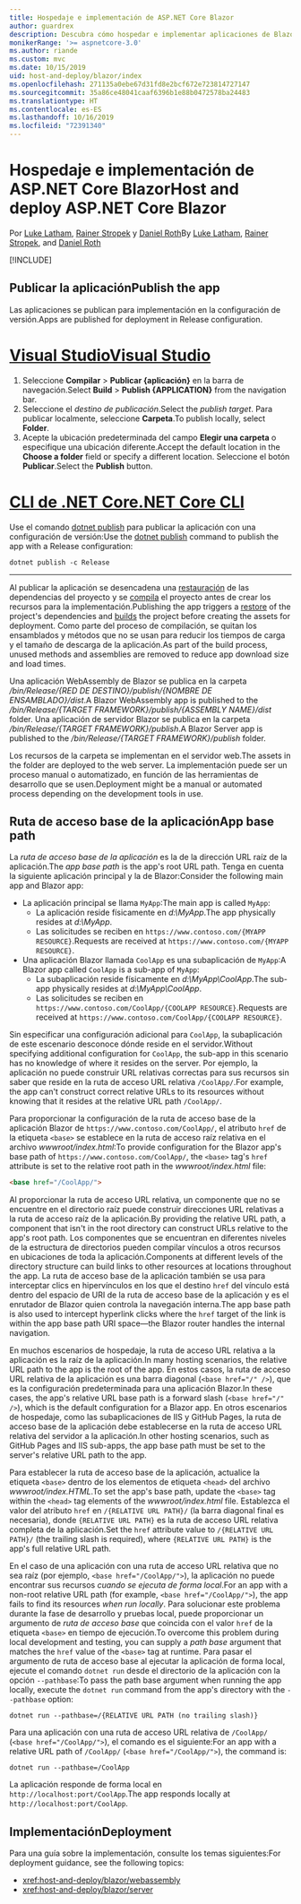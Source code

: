 ```yaml
---
title: Hospedaje e implementación de ASP.NET Core Blazor
author: guardrex
description: Descubra cómo hospedar e implementar aplicaciones de Blazor.
monikerRange: '>= aspnetcore-3.0'
ms.author: riande
ms.custom: mvc
ms.date: 10/15/2019
uid: host-and-deploy/blazor/index
ms.openlocfilehash: 271135a0ebe67d31fd8e2bcf672e723814727147
ms.sourcegitcommit: 35a86ce48041caaf6396b1e88b0472578ba24483
ms.translationtype: HT
ms.contentlocale: es-ES
ms.lasthandoff: 10/16/2019
ms.locfileid: "72391340"
---
```

# <a name="host-and-deploy-aspnet-core-blazor"></a><span data-ttu-id="d9fc3-103">Hospedaje e implementación de ASP.NET Core Blazor</span><span class="sxs-lookup"><span data-stu-id="d9fc3-103">Host and deploy ASP.NET Core Blazor</span></span>

<span data-ttu-id="d9fc3-104">Por [Luke Latham](https://github.com/guardrex), [Rainer Stropek](https://www.timecockpit.com) y [Daniel Roth](https://github.com/danroth27)</span><span class="sxs-lookup"><span data-stu-id="d9fc3-104">By [Luke Latham](https://github.com/guardrex), [Rainer Stropek](https://www.timecockpit.com), and [Daniel Roth](https://github.com/danroth27)</span></span>

[!INCLUDE[](~/includes/blazorwasm-preview-notice.md)]

## <a name="publish-the-app"></a><span data-ttu-id="d9fc3-105">Publicar la aplicación</span><span class="sxs-lookup"><span data-stu-id="d9fc3-105">Publish the app</span></span>

<span data-ttu-id="d9fc3-106">Las aplicaciones se publican para implementación en la configuración de versión.</span><span class="sxs-lookup"><span data-stu-id="d9fc3-106">Apps are published for deployment in Release configuration.</span></span>

# <a name="visual-studiotabvisual-studio"></a>[<span data-ttu-id="d9fc3-107">Visual Studio</span><span class="sxs-lookup"><span data-stu-id="d9fc3-107">Visual Studio</span></span>](#tab/visual-studio)

1. <span data-ttu-id="d9fc3-108">Seleccione **Compilar** > **Publicar {aplicación}** en la barra de navegación.</span><span class="sxs-lookup"><span data-stu-id="d9fc3-108">Select **Build** > **Publish {APPLICATION}** from the navigation bar.</span></span>
1. <span data-ttu-id="d9fc3-109">Seleccione el *destino de publicación*.</span><span class="sxs-lookup"><span data-stu-id="d9fc3-109">Select the *publish target*.</span></span> <span data-ttu-id="d9fc3-110">Para publicar localmente, seleccione **Carpeta**.</span><span class="sxs-lookup"><span data-stu-id="d9fc3-110">To publish locally, select **Folder**.</span></span>
1. <span data-ttu-id="d9fc3-111">Acepte la ubicación predeterminada del campo **Elegir una carpeta** o especifique una ubicación diferente.</span><span class="sxs-lookup"><span data-stu-id="d9fc3-111">Accept the default location in the **Choose a folder** field or specify a different location.</span></span> <span data-ttu-id="d9fc3-112">Seleccione el botón **Publicar**.</span><span class="sxs-lookup"><span data-stu-id="d9fc3-112">Select the **Publish** button.</span></span>

# <a name="net-core-clitabnetcore-cli"></a>[<span data-ttu-id="d9fc3-113">CLI de .NET Core</span><span class="sxs-lookup"><span data-stu-id="d9fc3-113">.NET Core CLI</span></span>](#tab/netcore-cli)

<span data-ttu-id="d9fc3-114">Use el comando [dotnet publish](/dotnet/core/tools/dotnet-publish) para publicar la aplicación con una configuración de versión:</span><span class="sxs-lookup"><span data-stu-id="d9fc3-114">Use the [dotnet publish](/dotnet/core/tools/dotnet-publish) command to publish the app with a Release configuration:</span></span>

```dotnetcli
dotnet publish -c Release
```

---

<span data-ttu-id="d9fc3-115">Al publicar la aplicación se desencadena una [restauración](/dotnet/core/tools/dotnet-restore) de las dependencias del proyecto y se [compila](/dotnet/core/tools/dotnet-build) el proyecto antes de crear los recursos para la implementación.</span><span class="sxs-lookup"><span data-stu-id="d9fc3-115">Publishing the app triggers a [restore](/dotnet/core/tools/dotnet-restore) of the project's dependencies and [builds](/dotnet/core/tools/dotnet-build) the project before creating the assets for deployment.</span></span> <span data-ttu-id="d9fc3-116">Como parte del proceso de compilación, se quitan los ensamblados y métodos que no se usan para reducir los tiempos de carga y el tamaño de descarga de la aplicación.</span><span class="sxs-lookup"><span data-stu-id="d9fc3-116">As part of the build process, unused methods and assemblies are removed to reduce app download size and load times.</span></span>

<span data-ttu-id="d9fc3-117">Una aplicación WebAssembly de Blazor se publica en la carpeta */bin/Release/{RED DE DESTINO}/publish/{NOMBRE DE ENSAMBLADO}/dist*.</span><span class="sxs-lookup"><span data-stu-id="d9fc3-117">A Blazor WebAssembly app is published to the */bin/Release/{TARGET FRAMEWORK}/publish/{ASSEMBLY NAME}/dist* folder.</span></span> <span data-ttu-id="d9fc3-118">Una aplicación de servidor Blazor se publica en la carpeta */bin/Release/{TARGET FRAMEWORK}/publish*.</span><span class="sxs-lookup"><span data-stu-id="d9fc3-118">A Blazor Server app is published to the */bin/Release/{TARGET FRAMEWORK}/publish* folder.</span></span>

<span data-ttu-id="d9fc3-119">Los recursos de la carpeta se implementan en el servidor web.</span><span class="sxs-lookup"><span data-stu-id="d9fc3-119">The assets in the folder are deployed to the web server.</span></span> <span data-ttu-id="d9fc3-120">La implementación puede ser un proceso manual o automatizado, en función de las herramientas de desarrollo que se usen.</span><span class="sxs-lookup"><span data-stu-id="d9fc3-120">Deployment might be a manual or automated process depending on the development tools in use.</span></span>

## <a name="app-base-path"></a><span data-ttu-id="d9fc3-121">Ruta de acceso base de la aplicación</span><span class="sxs-lookup"><span data-stu-id="d9fc3-121">App base path</span></span>

<span data-ttu-id="d9fc3-122">La *ruta de acceso base de la aplicación* es la de la dirección URL raíz de la aplicación.</span><span class="sxs-lookup"><span data-stu-id="d9fc3-122">The *app base path* is the app's root URL path.</span></span> <span data-ttu-id="d9fc3-123">Tenga en cuenta la siguiente aplicación principal y la de Blazor:</span><span class="sxs-lookup"><span data-stu-id="d9fc3-123">Consider the following main app and Blazor app:</span></span>

* <span data-ttu-id="d9fc3-124">La aplicación principal se llama `MyApp`:</span><span class="sxs-lookup"><span data-stu-id="d9fc3-124">The main app is called `MyApp`:</span></span>
  * <span data-ttu-id="d9fc3-125">La aplicación reside físicamente en *d:\\MyApp*.</span><span class="sxs-lookup"><span data-stu-id="d9fc3-125">The app physically resides at *d:\\MyApp*.</span></span>
  * <span data-ttu-id="d9fc3-126">Las solicitudes se reciben en `https://www.contoso.com/{MYAPP RESOURCE}`.</span><span class="sxs-lookup"><span data-stu-id="d9fc3-126">Requests are received at `https://www.contoso.com/{MYAPP RESOURCE}`.</span></span>
* <span data-ttu-id="d9fc3-127">Una aplicación Blazor llamada `CoolApp` es una subaplicación de `MyApp`:</span><span class="sxs-lookup"><span data-stu-id="d9fc3-127">A Blazor app called `CoolApp` is a sub-app of `MyApp`:</span></span>
  * <span data-ttu-id="d9fc3-128">La subaplicación reside físicamente en *d:\\MyApp\\CoolApp*.</span><span class="sxs-lookup"><span data-stu-id="d9fc3-128">The sub-app physically resides at *d:\\MyApp\\CoolApp*.</span></span>
  * <span data-ttu-id="d9fc3-129">Las solicitudes se reciben en `https://www.contoso.com/CoolApp/{COOLAPP RESOURCE}`.</span><span class="sxs-lookup"><span data-stu-id="d9fc3-129">Requests are received at `https://www.contoso.com/CoolApp/{COOLAPP RESOURCE}`.</span></span>

<span data-ttu-id="d9fc3-130">Sin especificar una configuración adicional para `CoolApp`, la subaplicación de este escenario desconoce dónde reside en el servidor.</span><span class="sxs-lookup"><span data-stu-id="d9fc3-130">Without specifying additional configuration for `CoolApp`, the sub-app in this scenario has no knowledge of where it resides on the server.</span></span> <span data-ttu-id="d9fc3-131">Por ejemplo, la aplicación no puede construir URL relativas correctas para sus recursos sin saber que reside en la ruta de acceso URL relativa `/CoolApp/`.</span><span class="sxs-lookup"><span data-stu-id="d9fc3-131">For example, the app can't construct correct relative URLs to its resources without knowing that it resides at the relative URL path `/CoolApp/`.</span></span>

<span data-ttu-id="d9fc3-132">Para proporcionar la configuración de la ruta de acceso base de la aplicación Blazor de `https://www.contoso.com/CoolApp/`, el atributo `href` de la etiqueta `<base>` se establece en la ruta de acceso raíz relativa en el archivo *wwwroot/index.html*:</span><span class="sxs-lookup"><span data-stu-id="d9fc3-132">To provide configuration for the Blazor app's base path of `https://www.contoso.com/CoolApp/`, the `<base>` tag's `href` attribute is set to the relative root path in the *wwwroot/index.html* file:</span></span>

```html
<base href="/CoolApp/">
```

<span data-ttu-id="d9fc3-133">Al proporcionar la ruta de acceso URL relativa, un componente que no se encuentre en el directorio raíz puede construir direcciones URL relativas a la ruta de acceso raíz de la aplicación.</span><span class="sxs-lookup"><span data-stu-id="d9fc3-133">By providing the relative URL path, a component that isn't in the root directory can construct URLs relative to the app's root path.</span></span> <span data-ttu-id="d9fc3-134">Los componentes que se encuentran en diferentes niveles de la estructura de directorios pueden compilar vínculos a otros recursos en ubicaciones de toda la aplicación.</span><span class="sxs-lookup"><span data-stu-id="d9fc3-134">Components at different levels of the directory structure can build links to other resources at locations throughout the app.</span></span> <span data-ttu-id="d9fc3-135">La ruta de acceso base de la aplicación también se usa para interceptar clics en hipervínculos en los que el destino `href` del vínculo está dentro del espacio de URI de la ruta de acceso base de la aplicación y es el enrutador de Blazor quien controla la navegación interna.</span><span class="sxs-lookup"><span data-stu-id="d9fc3-135">The app base path is also used to intercept hyperlink clicks where the `href` target of the link is within the app base path URI space&mdash;the Blazor router handles the internal navigation.</span></span>

<span data-ttu-id="d9fc3-136">En muchos escenarios de hospedaje, la ruta de acceso URL relativa a la aplicación es la raíz de la aplicación.</span><span class="sxs-lookup"><span data-stu-id="d9fc3-136">In many hosting scenarios, the relative URL path to the app is the root of the app.</span></span> <span data-ttu-id="d9fc3-137">En estos casos, la ruta de acceso URL relativa de la aplicación es una barra diagonal (`<base href="/" />`), que es la configuración predeterminada para una aplicación Blazor.</span><span class="sxs-lookup"><span data-stu-id="d9fc3-137">In these cases, the app's relative URL base path is a forward slash (`<base href="/" />`), which is the default configuration for a Blazor app.</span></span> <span data-ttu-id="d9fc3-138">En otros escenarios de hospedaje, como las subaplicaciones de IIS y GitHub Pages, la ruta de acceso base de la aplicación debe establecerse en la ruta de acceso URL relativa del servidor a la aplicación.</span><span class="sxs-lookup"><span data-stu-id="d9fc3-138">In other hosting scenarios, such as GitHub Pages and IIS sub-apps, the app base path must be set to the server's relative URL path to the app.</span></span>

<span data-ttu-id="d9fc3-139">Para establecer la ruta de acceso base de la aplicación, actualice la etiqueta `<base>` dentro de los elementos de etiqueta `<head>` del archivo *wwwroot/index.HTML*.</span><span class="sxs-lookup"><span data-stu-id="d9fc3-139">To set the app's base path, update the `<base>` tag within the `<head>` tag elements of the *wwwroot/index.html* file.</span></span> <span data-ttu-id="d9fc3-140">Establezca el valor del atributo `href` en `/{RELATIVE URL PATH}/` (la barra diagonal final es necesaria), donde `{RELATIVE URL PATH}` es la ruta de acceso URL relativa completa de la aplicación.</span><span class="sxs-lookup"><span data-stu-id="d9fc3-140">Set the `href` attribute value to `/{RELATIVE URL PATH}/` (the trailing slash is required), where `{RELATIVE URL PATH}` is the app's full relative URL path.</span></span>

<span data-ttu-id="d9fc3-141">En el caso de una aplicación con una ruta de acceso URL relativa que no sea raíz (por ejemplo, `<base href="/CoolApp/">`), la aplicación no puede encontrar sus recursos *cuando se ejecuta de forma local*.</span><span class="sxs-lookup"><span data-stu-id="d9fc3-141">For an app with a non-root relative URL path (for example, `<base href="/CoolApp/">`), the app fails to find its resources *when run locally*.</span></span> <span data-ttu-id="d9fc3-142">Para solucionar este problema durante la fase de desarrollo y pruebas local, puede proporcionar un argumento de *ruta de acceso base* que coincida con el valor `href` de la etiqueta `<base>` en tiempo de ejecución.</span><span class="sxs-lookup"><span data-stu-id="d9fc3-142">To overcome this problem during local development and testing, you can supply a *path base* argument that matches the `href` value of the `<base>` tag at runtime.</span></span> <span data-ttu-id="d9fc3-143">Para pasar el argumento de ruta de acceso base al ejecutar la aplicación de forma local, ejecute el comando `dotnet run` desde el directorio de la aplicación con la opción `--pathbase`:</span><span class="sxs-lookup"><span data-stu-id="d9fc3-143">To pass the path base argument when running the app locally, execute the `dotnet run` command from the app's directory with the `--pathbase` option:</span></span>

```dotnetcli
dotnet run --pathbase=/{RELATIVE URL PATH (no trailing slash)}
```

<span data-ttu-id="d9fc3-144">Para una aplicación con una ruta de acceso URL relativa de `/CoolApp/` (`<base href="/CoolApp/">`), el comando es el siguiente:</span><span class="sxs-lookup"><span data-stu-id="d9fc3-144">For an app with a relative URL path of `/CoolApp/` (`<base href="/CoolApp/">`), the command is:</span></span>

```dotnetcli
dotnet run --pathbase=/CoolApp
```

<span data-ttu-id="d9fc3-145">La aplicación responde de forma local en `http://localhost:port/CoolApp`.</span><span class="sxs-lookup"><span data-stu-id="d9fc3-145">The app responds locally at `http://localhost:port/CoolApp`.</span></span>

## <a name="deployment"></a><span data-ttu-id="d9fc3-146">Implementación</span><span class="sxs-lookup"><span data-stu-id="d9fc3-146">Deployment</span></span>

<span data-ttu-id="d9fc3-147">Para una guía sobre la implementación, consulte los temas siguientes:</span><span class="sxs-lookup"><span data-stu-id="d9fc3-147">For deployment guidance, see the following topics:</span></span>

* <xref:host-and-deploy/blazor/webassembly>
* <xref:host-and-deploy/blazor/server>
